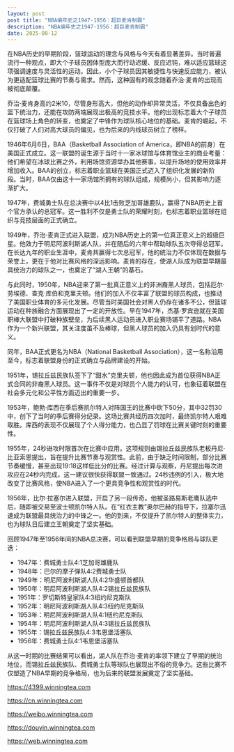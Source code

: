 ```yaml
---
layout: post
post title: "NBA编年史之1947-1956：超巨麦肯制霸" 
description: "NBA编年史之1947-1956：超巨麦肯制霸" 
date: 2025-08-12
---
```


在NBA历史的早期阶段，篮球运动的理念与风格与今天有着显著差异。当时普遍流行一种观点，即大个子球员因体型庞大而行动迟缓、反应迟钝，难以适应篮球这项强调速度与灵活性的运动。因此，小个子球员因其敏捷性与快速反应能力，被认为更适配篮球比赛的节奏与需求。然而，这种固有的观念随着乔治·麦肯的出现而被彻底颠覆。

乔治·麦肯身高约2米10，尽管身形高大，但他的动作却异常灵活，不仅具备出色的篮下统治力，还能在攻防两端展现出极高的竞技水平。他的出现标志着大个子球员在篮球场上角色的转变，也奠定了中锋作为球队核心地位的基础。麦肯的崛起，不仅打破了人们对高大球员的偏见，也为后来的内线球员树立了榜样。

1946年6月6日，BAA（Basketball Association of America，即NBA的前身）在美国正式成立。这一联盟的诞生源于当时十一家冰球馆与体育馆业主的商业考量：他们希望在冰球比赛之外，利用场馆资源举办其他赛事，以提升场地的使用效率并增加收入。BAA的创立，标志着职业篮球在美国正式迈入了组织化发展的新阶段。当时，BAA仅由这十一家场馆所拥有的球队组成，规模尚小，但其影响力逐渐扩大。

1947年，费城勇士队在总决赛中以4比1击败芝加哥雄鹿队，赢得了NBA历史上首个官方承认的总冠军。这一胜利不仅是勇士队的荣耀时刻，也标志着职业篮球在组织与竞技层面的正式确立。

1949年，乔治·麦肯正式进入联盟，成为NBA历史上的第一位真正意义上的超级巨星。他效力于明尼阿波利斯湖人队，并在随后的六年中帮助球队五次夺得总冠军。在长达九年的职业生涯中，麦肯共赢得七次总冠军，他的统治力不仅体现在数据与荣誉上，更在于他对比赛风格的深远影响。麦肯的存在，使湖人队成为联盟早期最具统治力的球队之一，也奠定了“湖人王朝”的基石。

与此同时，1950年，NBA迎来了第一批真正意义上的非洲裔黑人球员，包括厄尔·劳埃德、查克·库伯和克里夫顿。他们的加入不仅丰富了联盟的球员构成，也推动了美国职业体育的多元化发展。尽管当时美国社会对黑人仍存在诸多不公，但篮球运动在种族融合方面展现出了一定的开放性。早在1947年，杰基·罗宾逊就在美国职棒大联盟中打破种族壁垒，为后续黑人运动员进入职业赛场铺平了道路。NBA作为一个新兴联盟，其关注度虽不及棒球，但黑人球员的加入仍具有划时代的意义。

同年，BAA正式更名为NBA（National Basketball Association），这一名称沿用至今，标志着联盟身份的正式确立与品牌建设的开始。

1951年，锡拉丘兹民族队签下了“甜水”克里夫顿，他也因此成为首位获得NBA正式合同的非裔黑人球员。这一事件不仅是对球员个人能力的认可，也象征着联盟在社会多元化和公平性方面迈出的重要一步。

1953年，鲍勃·库西在季后赛凯尔特人对阵国王的比赛中砍下50分，其中32罚30中，创下了当时的季后赛得分纪录。这场比赛共经历四次加时，最终凯尔特人艰难取胜。库西的表现不仅展现了个人得分能力，也凸显了罚球在比赛关键时刻的重要性。

1955年，24秒进攻时限首次在比赛中应用。这项规则由锡拉丘兹民族队老板丹尼·比亚索恩提出，旨在提升比赛节奏与观赏性。此前，由于缺乏时间限制，部分比赛节奏缓慢，甚至出现19:18这样低比分的比赛。经过计算与观察，丹尼提出每次进攻应在24秒内完成，这一建议很快获得联盟一致通过。24秒违例的引入，极大地改变了比赛风格，使NBA进入了一个更具竞争性和观赏性的时代。

1956年，比尔·拉塞尔进入联盟，开启了另一段传奇。他被圣路易斯老鹰队选中后，随即被交易至波士顿凯尔特人队。在“红衣主教”奥尔巴赫的指导下，拉塞尔迅速成为联盟最具统治力的中锋之一。他的到来，不仅提升了凯尔特人的整体实力，也为球队日后建立王朝奠定了坚实基础。

回顾1947年至1956年间的NBA总决赛，可以看到联盟早期的竞争格局与球队更迭：

- 1947年：费城勇士队4:1芝加哥雄鹿队  
- 1948年：巴尔的摩子弹队4:2费城勇士队  
- 1949年：明尼阿波利斯湖人队4:2华盛顿首都队  
- 1950年：明尼阿波利斯湖人队4:2锡拉丘兹民族队  
- 1951年：罗切斯特皇家队4:3纽约尼克斯队  
- 1952年：明尼阿波利斯湖人队4:3纽约尼克斯队  
- 1953年：明尼阿波利斯湖人队4:1纽约尼克斯队  
- 1954年：明尼阿波利斯湖人队4:3锡拉丘兹民族队  
- 1955年：锡拉丘兹民族队4:3韦恩堡活塞队  
- 1956年：费城勇士队4:1韦恩堡活塞队  

从这一时期的比赛结果可以看出，湖人队在乔治·麦肯的率领下建立了早期的统治地位，而锡拉丘兹民族队、费城勇士队等球队也展现出不俗的竞争力。这些比赛不仅塑造了NBA早期的竞争格局，也为后来的联盟发展奠定了坚实基础。

https://4399.winningtea.com

https://cn.winningtea.com

https://weibo.winningtea.com

https://douyin.winningtea.com

https://web.winningtea.com